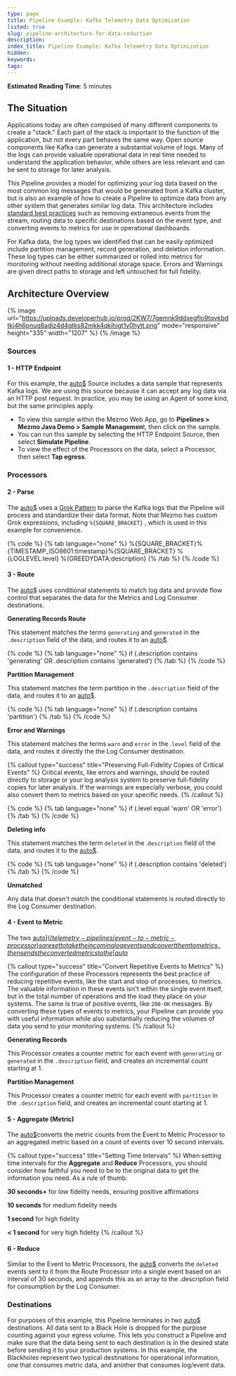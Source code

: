 ```yaml
---
type: page
title: Pipeline Example: Kafka Telemetry Data Optimization
listed: true
slug: pipeline-architecture-for-data-reduction
description: 
index_title: Pipeline Example: Kafka Telemetry Data Optimization
hidden: 
keywords: 
tags: 
---
```


**Estimated Reading Time**: 5 minutes

## The Situation

Applications today are often composed of many different components to create a "stack." Each part of the stack is important to the function of the application, but not every part behaves the same way. Open source components like Kafka can generate a substantial volume of logs. Many of the logs can provide valuable operational data in real time needed to understand the application behavior, while others are less relevant and can be sent to storage for later analysis. 

This Pipeline provides a model for optimizing your log data based on the most common log messages that would be generated from a Kafka cluster, but is also an example of how to create a Pipeline to optimize data from any other system that generates similar log data. This architecture includes [standard best practices](/practioner-guide-data-optimization/optimize-your-observability-data-in-five-steps) such as removing extraneous events from the stream, routing data to specific destinations based on the event type, and converting events to metrics for use in operational dashboards. 

For Kafka data, the log types we identified that can be easily optimized include partition management, record generation, and deletion information. These log types can be either summarized or rolled into metrics for monitoring without needing additional storage space. Errors and Warnings are given direct paths to storage and left untouched for full fidelity.

## Architecture Overview

{% image url="https://uploads.developerhub.io/prod/2KW7/7gemnk9ddxegflo9tqvkbdtkj4h6pnug8adiz4d4gtks82mkk4qkihigt1y0hytt.png" mode="responsive" height="335" width="1207" %}
{% /image %}

### Sources

#### 1 - HTTP Endpoint

For this example, the [auto$](/telemetry-pipelines/http-destination) Source includes a data sample that represents Kafka logs. We are using this source because it can accept any log data via an HTTP post request. In practice, you may be using an Agent of some kind, but the same principles apply.

- To view this sample within the Mezmo Web App, go to **Pipelines &gt; Mezmo Java Demo &gt; Sample Managemen**t, then click on the sample. 
- You can run this sample by selecting the HTTP Endpoint Source, then select **Simulate Pipeline**. 
- To view the effect of the Processors on the data, select a Processor, then select **Tap egress**.

### Processors

#### 2 - Parse

The [auto$](/telemetry-pipelines/parse-processor) uses a [Grok Pattern](/telemetry-pipelines/using-grok-to-parse) to parse the Kafka logs that the Pipeline will process and standardize their data format. Note that Mezmo has custom Grok expressions, including `%{SQUARE_BRACKET}` , which is used in this example for convenience. 

{% code %}
{% tab language="none" %}
%{SQUARE_BRACKET}%{TIMESTAMP_ISO8601:timestamp}%{SQUARE_BRACKET} %{LOGLEVEL:level} %{GREEDYDATA:description}
{% /tab %}
{% /code %}

#### 3 - Route

The [auto$](/telemetry-pipelines/route-processor) uses conditional statements to match log data and provide flow control that separates the data for the Metrics and Log Consumer destinations. 

**Generating Records Route**

This statement matches the terms `generating` and `generated` in the `.description` field of the data, and routes it to an [auto$](/telemetry-pipelines/event-to-metric-processor).

{% code %}
{% tab language="none" %}
if (.description contains 'generating' OR .description contains 'generated')
{% /tab %}
{% /code %}

**Partition Management**

This statement matches the term partition in the `.description` field of the data, and routes it to an [auto$](/telemetry-pipelines/event-to-metric-processor).

{% code %}
{% tab language="none" %}
if (.description contains 'partition')
{% /tab %}
{% /code %}

**Error and Warnings**

This statement matches the terms `warn` and `error` in the .`level` field of the data, and routes it directly the the Log Consumer destination. 

{% callout type="success" title="Preserving Full-Fidelity Copies of Critical Events" %}
Critical events, like errors and warnings, should be routed directly to storage or your log analysis system to preserve full-fidelity copies for later analysis. If the warnings are especially verbose, you could also convert them to metrics based on your specific needs.
{% /callout %}

{% code %}
{% tab language="none" %}
if (.level equal 'warn' OR 'error')
{% /tab %}
{% /code %}

**Deleting info**

This statement matches the term `deleted` in the .`description` field of the data, and routes it to the [auto$](/telemetry-pipelines/reduce-processor). 

{% code %}
{% tab language="none" %}
if (.description contains 'deleted')
{% /tab %}
{% /code %}

**Unmatched**

Any data that doesn't match the conditional statements is routed directly to the Log Consumer destination. 

#### 4 - Event to Metric

The two [auto$](/telemetry-pipelines/event-to-metric-processor)s are set to take the incoming log events and convert them to metrics, then sends the converted metrics to the [auto$](/telemetry-pipelines/aggregate-processor)

{% callout type="success" title="Convert Repetitive Events to Metrics" %}
The configuration of these Processors represents the best practice of reducing repetitive events, like the start and stop of processes, to metrics. The valuable information in these events isn't within the single event itself, but in the total number of operations and the load they place on your systems. The same is true of positive events, like `200-OK` messages. By converting these types of events to metrics, your Pipeline can provide you with useful information while also substantially reducing the volumes of data you send to your monitoring systems.
{% /callout %}

**Generating Records**

This Processor creates a counter metric for each event with `generating` or `generated` in the `.description` field, and creates an incremental count starting at 1. 

**Partition Management**

This Processor creates a counter metric for each event with `partition` in the `.description` field, and creates an incremental count starting at 1.

#### 5 - Aggregate (Metric)

The [auto$](/telemetry-pipelines/aggregate-processor)converts the metric counts from the Event to Metric Processor to an aggregated metric based on a count of events over 10 second intervals. 

{% callout type="success" title="Setting Time Intervals" %}
When setting time intervals for the **Aggregate** and **Reduce** Processors, you should consider how faithful you need to be to the original data to get the information you need. As a rule of thumb:

**30 seconds+** for low fidelity needs, ensuring positive affirmations

**10 seconds** for medium fidelity needs

**1 second** for high fidelity

**&lt; 1 second** for very high fidelity
{% /callout %}

#### 6 - Reduce

Similar to the Event to Metric Processors, the [auto$](/telemetry-pipelines/reduce-processor) converts the `deleted` events sent to it from the Route Processor into a single event based on an interval of 30 seconds, and appends this as an array to the .description field for consumption by the Log Consumer. 

### Destinations

For purposes of this example, this Pipeline terminates in two [auto$](/telemetry-pipelines/blackhole-destination) destinations. All data sent to a Black Hole is dropped for the purpose counting against your egress volume. This lets you construct a Pipeline and make sure that the data being sent to each destination is in the desired state before sending it to your production systems. In this example, the Blackholes represent two typical destinations for operational information, one that consumes metric data, and another that consumes log/event data.
